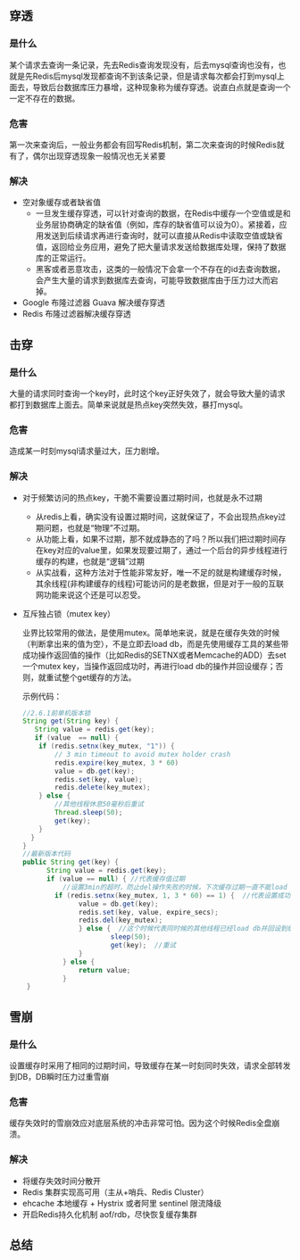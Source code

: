## 穿透

### 是什么

某个请求去查询一条记录，先去Redis查询发现没有，后去mysql查询也没有，也就是先Redis后mysql发现都查询不到该条记录，但是请求每次都会打到mysql上面去，导致后台数据库压力暴增，这种现象称为缓存穿透。说直白点就是查询一个一定不存在的数据。

### 危害

第一次来查询后，一般业务都会有回写Redis机制，第二次来查询的时候Redis就有了，偶尔出现穿透现象一般情况也无关紧要

### 解决

- 空对象缓存或者缺省值
  - 一旦发生缓存穿透，可以针对查询的数据，在Redis中缓存一个空值或是和业务层协商确定的缺省值（例如，库存的缺省值可以设为0）。紧接着，应用发送到后续请求再进行查询时，就可以直接从Redis中读取空值或缺省值，返回给业务应用，避免了把大量请求发送给数据库处理，保持了数据库的正常运行。
  - 黑客或者恶意攻击，这类的一般情况下会拿一个不存在的id去查询数据，会产生大量的请求到数据库去查询，可能导致数据库由于压力过大而宕掉。
- Google 布隆过滤器 Guava 解决缓存穿透
- Redis 布隆过滤器解决缓存穿透



## 击穿

### 是什么

大量的请求同时查询一个key时，此时这个key正好失效了，就会导致大量的请求都打到数据库上面去。简单来说就是热点key突然失效，暴打mysql。

### 危害

造成某一时刻mysql请求量过大，压力剧增。

### 解决

- 对于频繁访问的热点key，干脆不需要设置过期时间，也就是永不过期

  -  从redis上看，确实没有设置过期时间，这就保证了，不会出现热点key过期问题，也就是“物理”不过期。
  - 从功能上看，如果不过期，那不就成静态的了吗？所以我们把过期时间存在key对应的value里，如果发现要过期了，通过一个后台的异步线程进行缓存的构建，也就是“逻辑”过期
  - 从实战看，这种方法对于性能非常友好，唯一不足的就是构建缓存时候，其余线程(非构建缓存的线程)可能访问的是老数据，但是对于一般的互联网功能来说这个还是可以忍受。

- 互斥独占锁（mutex key）

  业界比较常用的做法，是使用mutex。简单地来说，就是在缓存失效的时候（判断拿出来的值为空），不是立即去load db，而是先使用缓存工具的某些带成功操作返回值的操作（比如Redis的SETNX或者Memcache的ADD）去set一个mutex key，当操作返回成功时，再进行load db的操作并回设缓存；否则，就重试整个get缓存的方法。

  示例代码：

  ```java
  //2.6.1前单机版本锁
  String get(String key) {  
     String value = redis.get(key);  
     if (value  == null) {  
      if (redis.setnx(key_mutex, "1")) {  
          // 3 min timeout to avoid mutex holder crash  
          redis.expire(key_mutex, 3 * 60)  
          value = db.get(key);  
          redis.set(key, value);  
          redis.delete(key_mutex);  
      } else {  
          //其他线程休息50毫秒后重试  
          Thread.sleep(50);  
          get(key);  
      }  
    }  
  }
  //最新版本代码
  public String get(key) {
        String value = redis.get(key);
        if (value == null) { //代表缓存值过期
            //设置3min的超时，防止del操作失败的时候，下次缓存过期一直不能load db
  		  if (redis.setnx(key_mutex, 1, 3 * 60) == 1) {  //代表设置成功
                value = db.get(key);
                redis.set(key, value, expire_secs);
                redis.del(key_mutex);
                } else {  //这个时候代表同时候的其他线程已经load db并回设到缓存了，这时候重试获取缓存值即可
                        sleep(50);
                        get(key);  //重试
                }
            } else {
                return value;      
            }
   }
  ```

## 雪崩

### 是什么

设置缓存时采用了相同的过期时间，导致缓存在某一时刻同时失效，请求全部转发到DB，DB瞬时压力过重雪崩

### 危害

缓存失效时的雪崩效应对底层系统的冲击非常可怕。因为这个时候Redis全盘崩溃。

### 解决

- 将缓存失效时间分散开
- Redis 集群实现高可用（主从+哨兵、Redis Cluster）
- ehcache 本地缓存 + Hystrix 或者阿里 sentinel 限流降级
- 开启Redis持久化机制 aof/rdb，尽快恢复缓存集群







## 总结



